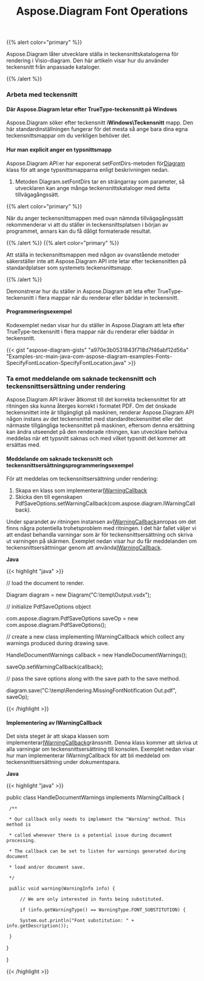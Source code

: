 ﻿---
title: Aspose.Diagram Font Operations
type: docs
weight: 170
url: /sv/java/aspose-diagram-font-operations/
---
{{% alert color="primary" %}} 

Aspose.Diagram låter utvecklare ställa in teckensnittskatalogerna för rendering i Visio-diagram. Den här artikeln visar hur du använder teckensnitt från anpassade kataloger.

{{% /alert %}} 
### **Arbeta med teckensnitt**
#### **Där Aspose.Diagram letar efter TrueType-teckensnitt på Windows**
 Aspose.Diagram söker efter teckensnitt i**Windows\Teckensnitt** mapp. Den här standardinställningen fungerar för det mesta så ange bara dina egna teckensnittsmappar om du verkligen behöver det.
#### **Hur man explicit anger en typsnittsmapp**
 Aspose.Diagram API:er har exponerat setFontDirs-metoden för[Diagram](https://reference.aspose.com/diagram/java/com.aspose.diagram/diagram) klass för att ange typsnittsmapparna enligt beskrivningen nedan.

1. Metoden Diagram.setFontDirs tar en strängarray som parameter, så utvecklaren kan ange många teckensnittskataloger med detta tillvägagångssätt.

{{% alert color="primary" %}} 

När du anger teckensnittsmappen med ovan nämnda tillvägagångssätt rekommenderar vi att du ställer in teckensnittsplatsen i början av programmet, annars kan du få dåligt formaterade resultat.

{{% /alert %}} {{% alert color="primary" %}} 

Att ställa in teckensnittsmappen med någon av ovanstående metoder säkerställer inte att Aspose.Diagram API inte letar efter teckensnitten på standardplatser som systemets teckensnittsmapp.

{{% /alert %}} 

Demonstrerar hur du ställer in Aspose.Diagram att leta efter TrueType-teckensnitt i flera mappar när du renderar eller bäddar in teckensnitt.
#### **Programmeringsexempel**
Kodexemplet nedan visar hur du ställer in Aspose.Diagram att leta efter TrueType-teckensnitt i flera mappar när du renderar eller bäddar in teckensnitt.

{{< gist "aspose-diagram-gists" "a970e3b0531843f718d7f46abf12d56a" "Examples-src-main-java-com-aspose-diagram-examples-Fonts-SpecifyFontLocation-SpecifyFontLocation.java" >}}
### **Ta emot meddelande om saknade teckensnitt och teckensnittsersättning under rendering**
Aspose.Diagram API kräver åtkomst till det korrekta teckensnittet för att ritningen ska kunna återges korrekt i formatet PDF. Om det önskade teckensnittet inte är tillgängligt på maskinen, renderar Aspose.Diagram API någon instans av det teckensnittet med standardteckensnittet eller det närmaste tillgängliga teckensnittet på maskinen, eftersom denna ersättning kan ändra utseendet på den renderade ritningen, kan utvecklare behöva meddelas när ett typsnitt saknas och med vilket typsnitt det kommer att ersättas med.
#### **Meddelande om saknade teckensnitt och teckensnittsersättningsprogrammeringsexempel**
För att meddelas om teckensnittsersättning under rendering:

1. Skapa en klass som implementerar[IWarningCallback](https://reference.aspose.com/diagram/java/com.aspose.diagram/IWarningCallback)
1. Skicka den till egenskapen PdfSaveOptions.setWarningCallback(com.aspose.diagram.IWarningCallback).

Under sparandet av ritningen instansen av[IWarningCallback](https://reference.aspose.com/diagram/java/com.aspose.diagram/IWarningCallback)anropas om det finns några potentiella trohetsproblem med ritningen. I det här fallet väljer vi att endast behandla varningar som är för teckensnittsersättning och skriva ut varningen på skärmen. Exemplet nedan visar hur du får meddelanden om teckensnittsersättningar genom att använda[IWarningCallback](https://reference.aspose.com/diagram/java/com.aspose.diagram/IWarningCallback).

**Java**

{{< highlight "java" >}}

 // load the document to render.

Diagram diagram = new Diagram("C:\\temp\\Output.vsdx");


// initialize PdfSaveOptions object

com.aspose.diagram.PdfSaveOptions saveOp = new com.aspose.diagram.PdfSaveOptions();

// create a new class implementing IWarningCallback which collect any warnings produced during drawing save.

HandleDocumentWarnings callback = new HandleDocumentWarnings();

saveOp.setWarningCallback(callback);



// pass the save options along with the save path to the save method.

diagram.save("C:\\temp\\Rendering.MissingFontNotification Out.pdf", saveOp);

{{< /highlight >}}
#### **Implementering av IWarningCallback**
Det sista steget är att skapa klassen som implementerar[IWarningCallback](https://reference.aspose.com/diagram/java/com.aspose.diagram/IWarningCallback)gränssnitt. Denna klass kommer att skriva ut alla varningar om teckensnittsersättning till konsolen. Exemplet nedan visar hur man implementerar IWarningCallback för att bli meddelad om teckensnittsersättning under dokumentspara.



**Java**

{{< highlight "java" >}}

 public class HandleDocumentWarnings implements IWarningCallback {

     /**

     * Our callback only needs to implement the "Warning" method. This method is

     * called whenever there is a potential issue during document processing.

     * The callback can be set to listen for warnings generated during document

     * load and/or document save.

     */

     public void warning(WarningInfo info) {

         // We are only interested in fonts being substituted.

         if (info.getWarningType() == WarningType.FONT_SUBSTITUTION) {

         System.out.println("Font substitution: " + info.getDescription());

     }

 }

}

{{< /highlight >}}

